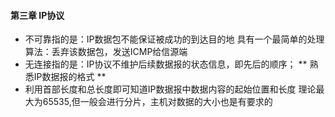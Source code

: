 #### 第三章 IP协议
* 不可靠指的是：IP数据包不能保证被成功的到达目的地 具有一个最简单的处理算法：丢弃该数据包，发送ICMP给信源端
* 无连接指的是：IP协议不维护后续数据报的状态信息，即先后的顺序；
** 熟悉IP数据报的格式 **
* 利用首部长度和总长度即可知道IP数据报中数据内容的起始位置和长度  理论最大为65535,但一般会进行分片，主机对数据的大小也是有要求的